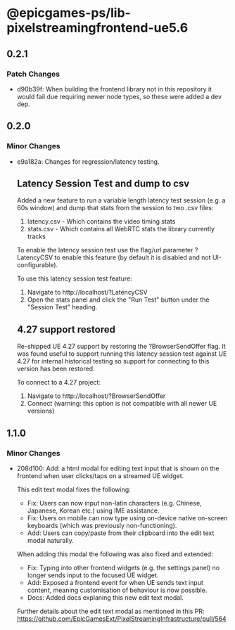 # @epicgames-ps/lib-pixelstreamingfrontend-ue5.6

## 0.2.1

### Patch Changes

- d90b39f: When building the frontend library not in this repository it would fail due requiring newer node types, so these were added a dev dep.

## 0.2.0

### Minor Changes

- e9a182a: Changes for regression/latency testing.

    ## Latency Session Test and dump to csv

    Added a new feature to run a variable length latency test session (e.g. a 60s window)
    and dump that stats from the session to two .csv files:

    1. latency.csv - Which contains the video timing stats
    2. stats.csv - Which contains all WebRTC stats the library currently tracks

    To enable the latency session test use the flag/url parameter ?LatencyCSV
    to enable this feature (by default it is disabled and not UI-configurable).

    To use this latency session test feature:

    1. Navigate to http://localhost/?LatencyCSV
    2. Open the stats panel and click the "Run Test" button under the "Session Test" heading.

    ## 4.27 support restored

    Re-shipped UE 4.27 support by restoring the ?BrowserSendOffer flag.
    It was found useful to support running this latency session test against UE 4.27
    for internal historical testing so support for connecting to this version has been restored.

    To connect to a 4.27 project:

    1. Navigate to http://localhost/?BrowserSendOffer
    2. Connect (warning: this option is not compatible with all newer UE versions)

## 1.1.0

### Minor Changes

- 208d100: Add: a html modal for editing text input that is shown on the frontend when user clicks/taps on a streamed UE widget.

    This edit text modal fixes the following:

    - Fix: Users can now input non-latin characters (e.g. Chinese, Japanese, Korean etc.) using IME assistance.
    - Fix: Users on mobile can now type using on-device native on-screen keyboards (which was previously non-functioning).
    - Add: Users can copy/paste from their clipboard into the edit text modal naturally.

    When adding this modal the following was also fixed and extended:

    - Fix: Typing into other frontend widgets (e.g. the settings panel) no longer sends input to the focused UE widget.
    - Add: Exposed a frontend event for when UE sends text input content, meaning customisation of behaviour is now possible.
    - Docs: Added docs explaning this new edit text modal.

    Further details about the edit text modal as mentioned in this PR: https://github.com/EpicGamesExt/PixelStreamingInfrastructure/pull/564
